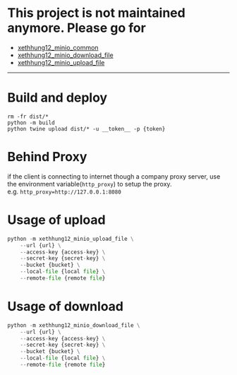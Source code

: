 # This project is not maintained anymore. Please go for

- [xethhung12_minio_common](https://github.com/xh-dev-py/xethhung_minio_common)
- [xethhung12_minio_download_file](https://github.com/xh-dev-py/xethhung12_minio_download_file)
- [xethhung12_minio_upload_file](https://github.com/xh-dev-py/xethhung12_minio_upload_file)

---

# Build and deploy
```shell
rm -fr dist/*
python -m build
python twine upload dist/* -u __token__ -p {token}
```

# Behind Proxy 
if the client is connecting to internet though a company proxy server, use the environment variable(`http_proxy`) to setup the proxy. \
e.g. `http_proxy=http://127.0.0.1:8080`


# Usage of upload
```python
python -m xethhung12_minio_upload_file \
    --url {url} \
    --access-key {access-key} \
    --secret-key {secret-key} \
    --bucket {bucket} \
    --local-file {local file} \
    --remote-file {remote file}
```

# Usage  of download
```python
python -m xethhung12_minio_download_file \
    --url {url} \
    --access-key {access-key} \
    --secret-key {secret-key} \
    --bucket {bucket} \
    --local-file {local file} \
    --remote-file {remote file}
```
